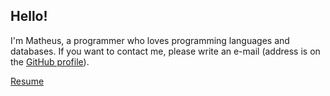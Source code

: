 ## Hello!

I'm Matheus, a programmer who loves programming languages and databases. 
If you want to contact me, please write an e-mail (address is on the [GitHub
profile](https://github.com/msAlcantara)).

[Resume](/cv)
